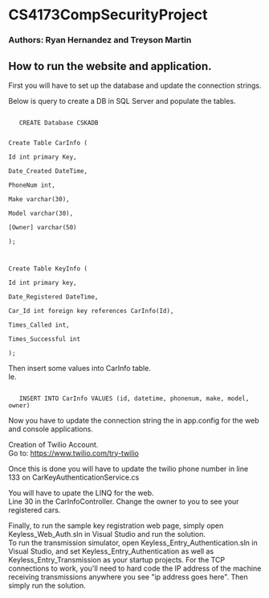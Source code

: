 # CS4173CompSecurityProject
### Authors: Ryan Hernandez and Treyson Martin

## How to run the website and application.
First you will have to set up the database and update the connection strings.

Below is query to create a DB in SQL Server and populate the tables.

<code>
   CREATE Database CSKADB

   Create Table CarInfo (  
      Id int primary Key,  
      Date_Created DateTime,  
      PhoneNum int,  
      Make varchar(30),  
      Model varchar(30),  
      [Owner] varchar(50)  
   );

   Create Table KeyInfo (  
      Id int primary key,  
      Date_Registered DateTime,  
      Car_Id int foreign key references CarInfo(Id),  
      Times_Called int,  
      Times_Successful int  
   );
</code>

Then insert some values into CarInfo table.  
Ie.  

<code>
   INSERT INTO CarInfo VALUES (id, datetime, phonenum, make, model, owner)  
</code>

Now you have to update the connection string the in app.config for the web and console applications.

Creation of Twilio Account.  
Go to: https://www.twilio.com/try-twilio  

Once this is done you will have to update the twilio phone number in line 133 on CarKeyAuthenticationService.cs

You will have to upate the LINQ for the web.  
Line 30 in the CarInfoController. Change the owner to you to see your registered cars.

Finally, to run the sample key registration web page, simply open Keyless_Web_Auth.sln in Visual Studio and run the solution.
<br>
To run the transmission simulator, open Keyless_Entry_Authentication.sln in Visual Studio, and set Keyless_Entry_Authentication as well as Keyless_Entry_Transmission as your startup projects. For the TCP connections to work, you'll need to hard code the IP address of the machine receiving transmissions anywhere you see "ip address goes here". Then simply run the solution. 
